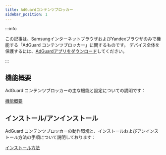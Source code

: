 ```yaml
---
title: AdGuardコンテンツブロッカー
sidebar_position: 1
---
```


:::info

この記事は、SamsungインターネットブラウザおよびYandexブラウザのみで機能する「AdGuard コンテンツブロッカー」に関するものです。 デバイス全体を保護するには、[AdGuardアプリをダウンロード](https://agrd.io/download-kb-adblock)してください。

:::

## 機能概要

AdGuard コンテンツブロッカーの主な機能と設定についての説明です：

[機能概要](/adguard-content-blocker/overview.md)

## インストール/アンインストール

AdGuard コンテンツブロッカーの動作環境と、インストールおよびアンインストール方法の手順について説明しております：

[インストール方法](/adguard-content-blocker/installation.md)
